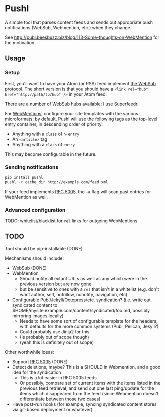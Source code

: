 # Pushl

A simple tool that parses content feeds and sends out appropriate push notifications (WebSub, Webmention, etc.) when they change.

See http://publ.beesbuzz.biz/blog/113-Some-thoughts-on-WebMention for the motivation.

## Usage

### Setup

First, you'll want to have your Atom (or RSS) feed implement [the WebSub protocol](https://indieweb.org/WebSub). The short version is that you should have a `<link rel="hub" href="http://path/to/hub" />` in your Atom feed.

There are a number of WebSub hubs available; I use [Superfeedr](http://pubsubhubbub.superfeedr.com).

For [WebMentions](https://indieweb.org/Webmention), configure your site templates with the various microformats; by default, Pushl will use the following tags as the top-level entry container, in descending order of priority:

* Anything with a `class` of `h-entry`
* An `<article>` tag
* Anything with a `class` of `entry`

This may become configurable in the future.

### Sending notifications

```bash
pip install pushl
pushl -c cache_dir http://example.com/feed.xml
```

If your feed implements [RFC 5005](https://tools.ietf.org/html/rfc5005), the `-a` flag will scan past entries for WebMention as well.

### Advanced configuration

TODO: whitelist/blacklist for `rel` links for outgoing WebMentions

## TODO

Tool should be pip-installable (DONE)

Mechanisms should include:

* WebSub (DONE)
* WebMention
    * Should notify all extant URLs as well as any which were in the previous version but are now gone
    * but be sensitive to ones with a `rel` that isn't in a whitelist (e.g. don't want author, self, nofollow, nonotify, navigation, etc)
* Configurable Publ/Jekyll/Octopress/etc. syndication? (i.e. write out syndicated content to $HOME/mysite.example.com/content/syndicated/foo.md, possibly mirroring images locally)
    * Needs to have some sort of configurable template for the headers, with defaults for the more common systems (Publ, Pelican, Jekyll?)
    * Could probably use Jinja2 for this
    * (Is probably out of scope though)
    * (yeah this is definitely out of scope)

Other worthwhile ideas:

* Support [RFC 5005](https://tools.ietf.org/html/rfc5005) (DONE)
* Detect deletions, maybe? This is a SHOULD in Webmention, and a good idea for the syndication
    * This is a lot easier in RFC 5005 feeds
    * Or possibly, compare set of current items with the items listed in the previous feed retrieval, and send out one last ping/update for the items which disappeared from the feed (since Webmention doesn't differentiate between those two cases)
* Have post-run hooks (for example, syncing syndicated content stores via git-based deployment or whatever)
